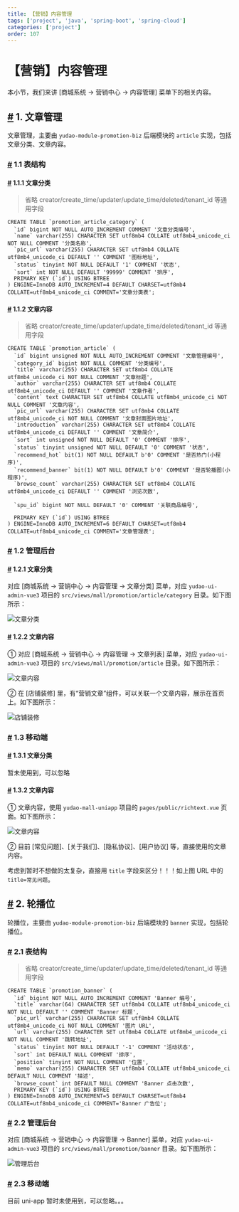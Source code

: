 ```yaml
---
title: 【营销】内容管理
tags: ['project', 'java', 'spring-boot', 'spring-cloud']
categories: ['project']
order: 107
---
```

# 【营销】内容管理

本小节，我们来讲 [商城系统 -> 营销中心 -> 内容管理] 菜单下的相关内容。

 ## [#](#_1-文章管理) 1. 文章管理

 文章管理，主要由 `yudao-module-promotion-biz` 后端模块的 `article` 实现，包括文章分类、文章内容。

 ### [#](#_1-1-表结构) 1.1 表结构

 #### [#](#_1-1-1-文章分类) 1.1.1 文章分类

 
> 省略 creator/create\_time/updater/update\_time/deleted/tenant\_id 等通用字段

 
```
CREATE TABLE `promotion_article_category` (
  `id` bigint NOT NULL AUTO_INCREMENT COMMENT '文章分类编号',
  `name` varchar(255) CHARACTER SET utf8mb4 COLLATE utf8mb4_unicode_ci NOT NULL COMMENT '分类名称',
  `pic_url` varchar(255) CHARACTER SET utf8mb4 COLLATE utf8mb4_unicode_ci DEFAULT '' COMMENT '图标地址',
  `status` tinyint NOT NULL DEFAULT '1' COMMENT '状态',
  `sort` int NOT NULL DEFAULT '99999' COMMENT '排序',
  PRIMARY KEY (`id`) USING BTREE
) ENGINE=InnoDB AUTO_INCREMENT=4 DEFAULT CHARSET=utf8mb4 COLLATE=utf8mb4_unicode_ci COMMENT='文章分类表';

```
#### [#](#_1-1-2-文章内容) 1.1.2 文章内容

 
> 省略 creator/create\_time/updater/update\_time/deleted/tenant\_id 等通用字段

 
```
CREATE TABLE `promotion_article` (
  `id` bigint unsigned NOT NULL AUTO_INCREMENT COMMENT '文章管理编号',
  `category_id` bigint NOT NULL COMMENT '分类编号',
  `title` varchar(255) CHARACTER SET utf8mb4 COLLATE utf8mb4_unicode_ci NOT NULL COMMENT '文章标题',
  `author` varchar(255) CHARACTER SET utf8mb4 COLLATE utf8mb4_unicode_ci DEFAULT '' COMMENT '文章作者',
  `content` text CHARACTER SET utf8mb4 COLLATE utf8mb4_unicode_ci NOT NULL COMMENT '文章内容',
  `pic_url` varchar(255) CHARACTER SET utf8mb4 COLLATE utf8mb4_unicode_ci NOT NULL COMMENT '文章封面图片地址',
  `introduction` varchar(255) CHARACTER SET utf8mb4 COLLATE utf8mb4_unicode_ci DEFAULT '' COMMENT '文章简介',
  `sort` int unsigned NOT NULL DEFAULT '0' COMMENT '排序',
  `status` tinyint unsigned NOT NULL DEFAULT '0' COMMENT '状态',
  `recommend_hot` bit(1) NOT NULL DEFAULT b'0' COMMENT '是否热门(小程序)',
  `recommend_banner` bit(1) NOT NULL DEFAULT b'0' COMMENT '是否轮播图(小程序)',
  `browse_count` varchar(255) CHARACTER SET utf8mb4 COLLATE utf8mb4_unicode_ci DEFAULT '' COMMENT '浏览次数',
  
  `spu_id` bigint NOT NULL DEFAULT '0' COMMENT '关联商品编号',

  PRIMARY KEY (`id`) USING BTREE
) ENGINE=InnoDB AUTO_INCREMENT=6 DEFAULT CHARSET=utf8mb4 COLLATE=utf8mb4_unicode_ci COMMENT='文章管理表';

```
### [#](#_1-2-管理后台) 1.2 管理后台

 #### [#](#_1-2-1-文章分类) 1.2.1 文章分类

 对应 [商城系统 -> 营销中心 -> 内容管理 -> 文章分类] 菜单，对应 `yudao-ui-admin-vue3` 项目的 `src/views/mall/promotion/article/category` 目录。如下图所示：

 ![文章分类](https://doc.iocoder.cn/img/%E5%95%86%E5%9F%8E%E6%89%8B%E5%86%8C/%E5%86%85%E5%AE%B9%E7%AE%A1%E7%90%86/%E6%96%87%E7%AB%A0%E5%88%86%E7%B1%BB-%E7%AE%A1%E7%90%86%E5%90%8E%E5%8F%B0.png)

 #### [#](#_1-2-2-文章内容) 1.2.2 文章内容

 ① 对应 [商城系统 -> 营销中心 -> 内容管理 -> 文章列表] 菜单，对应 `yudao-ui-admin-vue3` 项目的 `src/views/mall/promotion/article` 目录。如下图所示：

 ![文章内容](https://doc.iocoder.cn/img/%E5%95%86%E5%9F%8E%E6%89%8B%E5%86%8C/%E5%86%85%E5%AE%B9%E7%AE%A1%E7%90%86/%E6%96%87%E7%AB%A0%E5%86%85%E5%AE%B9-%E7%AE%A1%E7%90%86%E5%90%8E%E5%8F%B0.png)

 ② 在 [店铺装修] 里，有“营销文章”组件，可以关联一个文章内容，展示在首页上。如下图所示：

 ![店铺装修](https://doc.iocoder.cn/img/%E5%95%86%E5%9F%8E%E6%89%8B%E5%86%8C/%E5%86%85%E5%AE%B9%E7%AE%A1%E7%90%86/%E6%96%87%E7%AB%A0%E5%86%85%E5%AE%B9-%E5%BA%97%E9%93%BA%E8%A3%85%E4%BF%AE.png)

 ### [#](#_1-3-移动端) 1.3 移动端

 #### [#](#_1-3-1-文章分类) 1.3.1 文章分类

 暂未使用到，可以忽略

 #### [#](#_1-3-2-文章内容) 1.3.2 文章内容

 ① 文章内容，使用 `yudao-mall-uniapp` 项目的 `pages/public/richtext.vue` 页面。如下图所示：

 ![文章内容](https://doc.iocoder.cn/img/%E5%95%86%E5%9F%8E%E6%89%8B%E5%86%8C/%E5%86%85%E5%AE%B9%E7%AE%A1%E7%90%86/%E6%96%87%E7%AB%A0%E5%86%85%E5%AE%B9-%E7%A7%BB%E5%8A%A8%E7%AB%AF.png)

 ② 目前 [常见问题]、[关于我们]、[隐私协议]、[用户协议] 等，直接使用的文章内容。

 考虑到暂时不想做的太复杂，直接用 `title` 字段来区分！！！如上图 URL 中的 `title=常见问题`。

 ## [#](#_2-轮播位) 2. 轮播位

 轮播位，主要由 `yudao-module-promotion-biz` 后端模块的 `banner` 实现，包括轮播位。

 ### [#](#_2-1-表结构) 2.1 表结构

 
> 省略 creator/create\_time/updater/update\_time/deleted/tenant\_id 等通用字段

 
```
CREATE TABLE `promotion_banner` (
  `id` bigint NOT NULL AUTO_INCREMENT COMMENT 'Banner 编号',
  `title` varchar(64) CHARACTER SET utf8mb4 COLLATE utf8mb4_unicode_ci NOT NULL DEFAULT '' COMMENT 'Banner 标题',
  `pic_url` varchar(255) CHARACTER SET utf8mb4 COLLATE utf8mb4_unicode_ci NOT NULL COMMENT '图片 URL',
  `url` varchar(255) CHARACTER SET utf8mb4 COLLATE utf8mb4_unicode_ci NOT NULL COMMENT '跳转地址',
  `status` tinyint NOT NULL DEFAULT '-1' COMMENT '活动状态',
  `sort` int DEFAULT NULL COMMENT '排序',
  `position` tinyint NOT NULL COMMENT '位置',
  `memo` varchar(255) CHARACTER SET utf8mb4 COLLATE utf8mb4_unicode_ci DEFAULT NULL COMMENT '描述',
  `browse_count` int DEFAULT NULL COMMENT 'Banner 点击次数',
  PRIMARY KEY (`id`) USING BTREE
) ENGINE=InnoDB AUTO_INCREMENT=5 DEFAULT CHARSET=utf8mb4 COLLATE=utf8mb4_unicode_ci COMMENT='Banner 广告位';

```
### [#](#_2-2-管理后台) 2.2 管理后台

 对应 [商城系统 -> 营销中心 -> 内容管理 -> Banner] 菜单，对应 `yudao-ui-admin-vue3` 项目的 `src/views/mall/promotion/banner` 目录。如下图所示：

 ![管理后台](https://doc.iocoder.cn/img/%E5%95%86%E5%9F%8E%E6%89%8B%E5%86%8C/%E5%86%85%E5%AE%B9%E7%AE%A1%E7%90%86/Banner-%E7%AE%A1%E7%90%86%E5%90%8E%E5%8F%B0.png)

 ### [#](#_2-3-移动端) 2.3 移动端

 目前 uni-app 暂时未使用到，可以忽略。。。

